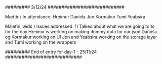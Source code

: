 ######### 3/12/24 ############################

Mættir / In attendance: 
    Hreimur
    Daniela
    Jon
    Kormakur
    Tumi
    Yeabsira

Málefni rædd / Issues addressed: 
    1) Talked about what we are going to to for the day
    Hreimur is working on making dummy data for our json
    Daniela og Kormakur working on UI
    Jon and Yeabsira working on the storage layer
    and Tumi working on the wrappers

######### End of entry for day-1 - 25/11/24 ############################